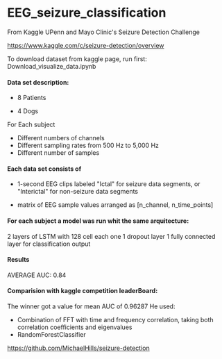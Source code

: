 # EEG_seizure_classification

From Kaggle UPenn and Mayo Clinic's Seizure Detection Challenge

https://www.kaggle.com/c/seizure-detection/overview
 
To download dataset from kaggle page, run first:  Download_visualize_data.ipynb

#### Data set description: 

* 8 Patients

* 4 Dogs

For Each subject 
  * Different numbers of channels 
  * Different sampling rates from 500 Hz to 5,000 Hz
  * Different number of samples


#### Each data set consists of

  * 1-second EEG clips labeled "Ictal" for seizure data segments, or "Interictal" for non-seizure data segments

  * matrix of EEG sample values arranged  as [n_channel, n_time_points]

#### For each subject a model was run whit the same arquitecture:

2 layers of LSTM with 128 cell each one
1 dropout layer
1 fully connected layer for classification output
  
#### Results

AVERAGE AUC: 0.84

#### Comparision with kaggle competition leaderBoard:

The winner got a value for mean AUC of 0.96287
He used:
* Combination of FFT with time and frequency correlation, taking both correlation coefficients and eigenvalues
* RandomForestClassifier

https://github.com/MichaelHills/seizure-detection
  
 

